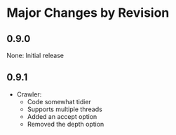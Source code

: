 Major Changes by Revision
=========================

0.9.0
-----

None: Initial release

0.9.1
-----

- Crawler:
    - Code somewhat tidier
    - Supports multiple threads
    - Added an accept option
    - Removed the depth option

